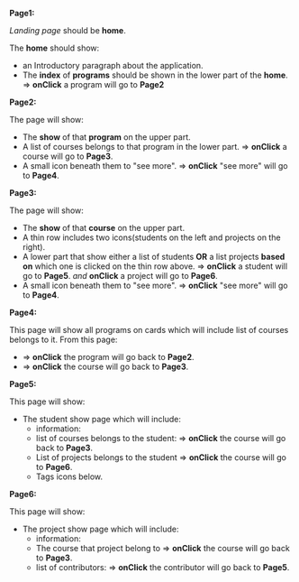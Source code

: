 **Page1:**

_Landing page_ should be **home**.

The **home** should show:

- an Introductory paragraph about the application.
- The **index** of **programs** should be shown in the lower part of the **home**. => **onClick** a program will go to **Page2**

**Page2:**

The page will show:

- The **show** of that **program** on the upper part.
- A list of courses belongs to that program in the lower part. => **onClick** a course will go to **Page3**.
- A small icon beneath them to "see more". => **onClick** "see more" will go to **Page4**.

**Page3:**

The page will show:

- The **show** of that **course** on the upper part.
- A thin row includes two icons(students on the left and projects on the right).
- A lower part that show either a list of students **OR** a list projects **based on** which one is clicked on the thin row above. => **onClick** a student will go to **Page5**. _and_ **onClick** a project will go to **Page6**.
- A small icon beneath them to "see more". => **onClick** "see more" will go to **Page4**.

**Page4:**

This page will show all programs on cards which will include list of courses belongs to it.
From this page:

- => **onClick** the program will go back to **Page2**.
- => **onClick** the course will go back to **Page3**.

**Page5:**

This page will show:

- The student show page which will include:
  - information:
  - list of courses belongs to the student: => **onClick** the course will go back to **Page3**.
  - List of projects belongs to the student => **onClick** the course will go to **Page6**.
  - Tags icons below.

**Page6:**

This page will show:

- The project show page which will include:
  - information:
  - The course that project belong to => **onClick** the course will go back to **Page3**.
  - list of contributors: => **onClick** the contributor will go back to **Page5**.

